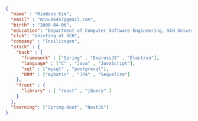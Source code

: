 ```json
{
  "name" : "MinWook Kim",
  "email" : "minuk6457@gmail.com",
  "birth" : "2000-04-06",
  "education": "Department of Computer Software Engineering, SCH University",
  "club": "Univting at SCH",
  "company" : "Insilicogen",
  "stack" : {
    "back" : {
      "framework" : ["Spring" , "ExpressJS" , "Electron"],
      "language" : ["C" , "Java" , "JavaScript"],
      "sql" : ["mysql" , "postgresql"],
      "ORM" : ["mybatis" , "JPA" , "Sequelize"]
    },
    "front" : {
      "library" : [ "react" , "jQuery" ]
    }
  },
  "learning": ["Spring-Boot", "NextJS"]
}
```

<!--
[message_svg](https://github.com/MinWook6457/MinWook6457/blob/master/chat.svg)
-->
